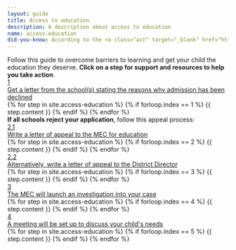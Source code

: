 ```yaml
---
layout: guide
title: Access to education
description: A description about access to education
name: access-education
did-you-know: According to the <a class="act" target="_blank" href="https://www.acts.co.za/south-african-schools-act/index.html"> <i class="fa fa-fw fa-gavel" aria-hidden="true"></i> Basic Education Laws Amendment Act, 2011</a> every child in South Africa has the right to an education. If your child has been denied access to education because they have special needs, you can challenge this.
---
```

<div class="guide">
  <div class="description">Follow this guide to overcome barriers to learning and get your child the education they deserve. <b>Click on a step for support and resources to help you take action</b>.</div>

  <div class="single-step">
    <a href="1" class="title-box">
      <div class="circle">1</div>
      <div class="title">Get a letter from the school(s) stating the reasons why admission has been declined</div>
    </a>
    <div class="content">
      {% for step in site.access-education %}
        {% if forloop.index == 1 %}
          {{ step.content }}
        {% endif %}
      {% endfor %}
    </div>
  </div>

  <div class="comment"><b>If all schools reject your application</b>, follow this appeal process:</div>

  <div class="single-step">
    <a href="2-1" class="title-box">
      <div class="circle">2.1</div>
      <div class="title">Write a letter of appeal to the MEC for education</div>
    </a>
    <div class="content">
      {% for step in site.access-education %}
        {% if forloop.index == 2 %}
          {{ step.content }}
        {% endif %}
      {% endfor %}
    </div>
  </div>

  <div class="single-step">
    <a href="2-2" class="title-box">
      <div class="circle">2.2</div>
      <div class="title">Alternatively, write a letter of appeal to the District Director</div>
    </a>
    <div class="content">
      {% for step in site.access-education %}
        {% if forloop.index == 3 %}
          {{ step.content }}
        {% endif %}
      {% endfor %}
    </div>
  </div>

  <div class="single-step">
    <a href="3" class="title-box">
      <div class="circle">3</div>
      <div class="title">The MEC will launch an investigation into your case</div>
    </a>
    <div class="content">
      {% for step in site.access-education %}
        {% if forloop.index == 4 %}
          {{ step.content }}
        {% endif %}
      {% endfor %}
    </div>
  </div>

  <div class="single-step">
    <a href="4" class="title-box">
      <div class="circle">4</div>
      <div class="title">A meeting will be set up to discuss your child's needs</div>
    </a>
    <div class="content">
      {% for step in site.access-education %}
        {% if forloop.index == 5 %}
          {{ step.content }}
        {% endif %}
      {% endfor %}
    </div>
  </div>
</div>
